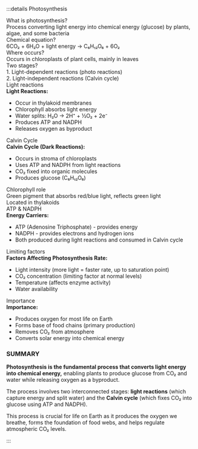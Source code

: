 :::details Photosynthesis
<div class="cornell-container">
  <!-- Header -->
  <!-- <div class="cornell-header">
    <div class="cornell-header-row">
      <div class="flex items-center">
        <span class="cornell-label">Name:</span>
        <span class="cornell-value">Sarah Johnson</span>
      </div>
      <div class="flex items-center">
        <span class="cornell-label">Date:</span>
        <span class="cornell-value">March 15, 2024</span>
      </div>
      <div class="flex items-center">
        <span class="cornell-label">Subject:</span>
        <span class="cornell-value">Biology - Photosynthesis</span>
      </div>
    </div>
  </div> -->

  <!-- Main Content -->
  <div class="cornell-main">
    <div class="cornell-row">
      <div class="cornell-cue text-blue-600">What is photosynthesis?</div>
      <div class="cornell-note">Process converting light energy into chemical energy (glucose) by plants, algae, and some bacteria</div>
    </div>
    <div class="cornell-row">
      <div class="cornell-cue text-red-600">Chemical equation?</div>
      <div class="cornell-note">6CO₂ + 6H₂O + light energy → C₆H₁₂O₆ + 6O₂</div>
    </div>
    <div class="cornell-row">
      <div class="cornell-cue text-green-600">Where occurs?</div>
      <div class="cornell-note">Occurs in chloroplasts of plant cells, mainly in leaves</div>
    </div>
    <div class="cornell-row">
      <div class="cornell-cue text-purple-600">Two stages?</div>
      <div class="cornell-note">
        <div>1. Light-dependent reactions (photo reactions)</div>
        <div>2. Light-independent reactions (Calvin cycle)</div>
      </div>
    </div>
    <div class="cornell-row">
      <div class="cornell-cue text-orange-600">Light reactions</div>
      <div class="cornell-note">
        <strong>Light Reactions:</strong>
        <ul class="list-disc pl-6">
          <li>Occur in thylakoid membranes</li>
          <li>Chlorophyll absorbs light energy</li>
          <li>Water splits: H₂O → 2H⁺ + ½O₂ + 2e⁻</li>
          <li>Produces ATP and NADPH</li>
          <li>Releases oxygen as byproduct</li>
        </ul>
      </div>
    </div>
    <div class="cornell-row">
      <div class="cornell-cue text-indigo-600">Calvin Cycle</div>
      <div class="cornell-note">
        <strong>Calvin Cycle (Dark Reactions):</strong>
        <ul class="list-disc pl-6">
          <li>Occurs in stroma of chloroplasts</li>
          <li>Uses ATP and NADPH from light reactions</li>
          <li>CO₂ fixed into organic molecules</li>
          <li>Produces glucose (C₆H₁₂O₆)</li>
        </ul>
      </div>
    </div>
    <div class="cornell-row">
      <div class="cornell-cue text-teal-600">Chlorophyll role</div>
      <div class="cornell-note">
        <div>Green pigment that absorbs red/blue light, reflects green light</div>
        <div>Located in thylakoids</div>
      </div>
    </div>
    <div class="cornell-row">
      <div class="cornell-cue text-pink-600">ATP & NADPH</div>
      <div class="cornell-note">
        <strong>Energy Carriers:</strong>
        <ul class="list-disc pl-6">
          <li>ATP (Adenosine Triphosphate) - provides energy</li>
          <li>NADPH - provides electrons and hydrogen ions</li>
          <li>Both produced during light reactions and consumed in Calvin cycle</li>
        </ul>
      </div>
    </div>
    <div class="cornell-row">
      <div class="cornell-cue text-gray-600">Limiting factors</div>
      <div class="cornell-note">
        <strong>Factors Affecting Photosynthesis Rate:</strong>
        <ul class="list-disc pl-6">
          <li>Light intensity (more light = faster rate, up to saturation point)</li>
          <li>CO₂ concentration (limiting factor at normal levels)</li>
          <li>Temperature (affects enzyme activity)</li>
          <li>Water availability</li>
        </ul>
      </div>
    </div>
    <div class="cornell-row">
      <div class="cornell-cue text-blue-800">Importance</div>
      <div class="cornell-note">
        <strong>Importance:</strong>
        <ul class="list-disc pl-6">
          <li>Produces oxygen for most life on Earth</li>
          <li>Forms base of food chains (primary production)</li>
          <li>Removes CO₂ from atmosphere</li>
          <li>Converts solar energy into chemical energy</li>
        </ul>
      </div>
    </div>
  </div>
  <!-- Summary -->
  <div class="cornell-summary">
    <h3 class="cornell-summary-title">SUMMARY</h3>
    <div class="cornell-summary-text">
      <p><strong>Photosynthesis is the fundamental process that converts light energy into chemical energy,</strong> enabling plants to produce glucose from CO₂ and water while releasing oxygen as a byproduct.</p>
      <p>The process involves two interconnected stages: <strong>light reactions</strong> (which capture energy and split water) and the <strong>Calvin cycle</strong> (which fixes CO₂ into glucose using ATP and NADPH).</p>
      <p>This process is crucial for life on Earth as it produces the oxygen we breathe, forms the foundation of food webs, and helps regulate atmospheric CO₂ levels.</p>
    </div>
  </div>
</div>
:::
